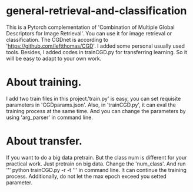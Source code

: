 # general-retrieval-and-classification
This is a Pytorch complementation of 'Combination of Multiple Global Descriptors for Image Retrieval'. You can use it for image retrieval or classification. 
The CGDnet is according to 'https://github.com/leftthomas/CGD'. I added some personal usually used tools.
Besides, I added codes in trainCGD.py for transferring learning. So it will be easy to adapt to your own work.

# About training.
I add two train files in this project.'train.py' is easy, you can set requisite parameters in 'CGDparams.json'. Also, in 'trainCGD.py', it can eval the training process at the same time. And you can change the parameters by using 'arg_parser' in command line.

# About transfer.
If you want to do a big data pretrain. But the class num is different for your practical work. Just pretrain on big data. Change the 'num_class'. And run
'''
python trainCGD.py -r -t
'''
in command line. It can continue the training process. Additionally, do not let the max epoch exceed you setted parameter.
